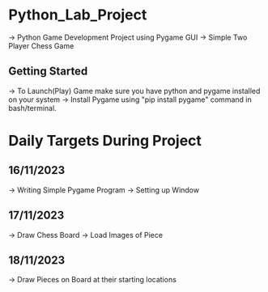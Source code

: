 # Python_Lab_Project
-> Python Game Development Project using Pygame GUI
-> Simple Two Player Chess Game

## Getting Started
-> To Launch(Play) Game make sure you have python and pygame installed on your system 
-> Install Pygame using "pip install pygame" command in bash/terminal.

# Daily Targets During Project 
## 16/11/2023
-> Writing Simple Pygame Program 
-> Setting up Window 

## 17/11/2023
-> Draw Chess Board
-> Load Images of Piece

## 18/11/2023
-> Draw Pieces on Board at their starting locations
